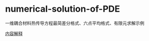 # numerical-solution-of-PDE
一维耦合材料热传导方程最简差分格式、六点平均格式、有限元求解示例

[内容解释](http://www.bigbugs.cn/categories/%E5%81%8F%E5%BE%AE%E5%88%86%E6%96%B9%E7%A8%8B/%E5%81%8F%E5%BE%AE%E5%88%86%E6%96%B9%E7%A8%8B%E6%95%B0%E5%80%BC%E8%A7%A3/)
